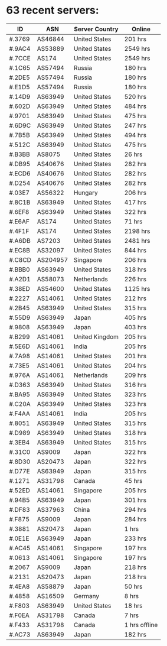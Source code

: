 # 63 recent servers:

| ID | ASN | Server Country | Online |
| ------ | ------ | ------ | ------ |
| #.3769 | AS46844 | United States | 201 hrs |
| #.9AC4 | AS53889 | United States | 2549 hrs |
| #.7CCE | AS174 | United States | 2549 hrs |
| #.1C65 | AS57494 | Russia | 180 hrs |
| #.2DE5 | AS57494 | Russia | 180 hrs |
| #.E1D5 | AS57494 | Russia | 180 hrs |
| #.14D9 | AS63949 | United States | 520 hrs |
| #.602D | AS63949 | United States | 484 hrs |
| #.9701 | AS63949 | United States | 475 hrs |
| #.6D9C | AS63949 | United States | 247 hrs |
| #.7B5B | AS63949 | United States | 494 hrs |
| #.512C | AS63949 | United States | 475 hrs |
| #.B3BB | AS8075 | United States | 26 hrs |
| #.DB95 | AS40676 | United States | 282 hrs |
| #.ECD6 | AS40676 | United States | 282 hrs |
| #.D254 | AS40676 | United States | 282 hrs |
| #.03E7 | AS56322 | Hungary | 206 hrs |
| #.8C1B | AS63949 | United States | 417 hrs |
| #.6EF8 | AS63949 | United States | 322 hrs |
| #.E6AF | AS174 | United States | 71 hrs |
| #.4F1F | AS174 | United States | 2198 hrs |
| #.A6DB | AS7203 | United States | 2481 hrs |
| #.EC8B | AS32097 | United States | 844 hrs |
| #.C8CD | AS204957 | Singapore | 206 hrs |
| #.BBB0 | AS63949 | United States | 318 hrs |
| #.A2D1 | AS58073 | Netherlands | 226 hrs |
| #.38ED | AS54600 | United States | 1125 hrs |
| #.2227 | AS14061 | United States | 212 hrs |
| #.2B45 | AS63949 | United States | 315 hrs |
| #.55D9 | AS63949 | Japan | 405 hrs |
| #.9808 | AS63949 | Japan | 403 hrs |
| #.B299 | AS14061 | United Kingdom | 205 hrs |
| #.5E6D | AS14061 | India | 205 hrs |
| #.7A98 | AS14061 | United States | 201 hrs |
| #.73E5 | AS14061 | United States | 204 hrs |
| #.976A | AS14061 | Netherlands | 209 hrs |
| #.D363 | AS63949 | United States | 316 hrs |
| #.BA95 | AS63949 | United States | 323 hrs |
| #.C20A | AS63949 | United States | 323 hrs |
| #.F4AA | AS14061 | India | 205 hrs |
| #.8051 | AS63949 | United States | 315 hrs |
| #.D989 | AS63949 | United States | 318 hrs |
| #.3EB4 | AS63949 | United States | 315 hrs |
| #.31C0 | AS9009 | Japan | 322 hrs |
| #.8D30 | AS20473 | Japan | 322 hrs |
| #.D77E | AS63949 | Japan | 315 hrs |
| #.1271 | AS31798 | Canada | 45 hrs |
| #.52ED | AS14061 | Singapore | 205 hrs |
| #.94B5 | AS63949 | Japan | 301 hrs |
| #.DF83 | AS37963 | China | 294 hrs |
| #.F875 | AS9009 | Japan | 284 hrs |
| #.3881 | AS20473 | Japan | 1 hrs |
| #.0E1E | AS63949 | Japan | 233 hrs |
| #.AC45 | AS14061 | Singapore | 197 hrs |
| #.0613 | AS14061 | Singapore | 197 hrs |
| #.2067 | AS9009 | Japan | 218 hrs |
| #.2131 | AS20473 | Japan | 218 hrs |
| #.4EA8 | AS58879 | Japan | 50 hrs |
| #.4858 | AS16509 | Germany | 8 hrs |
| #.F803 | AS63949 | United States | 18 hrs |
| #.F0EA | AS31798 | Canada | 7 hrs |
| #.F433 | AS31798 | Canada | 1 hrs offline |
| #.AC73 | AS63949 | Japan | 182 hrs |

